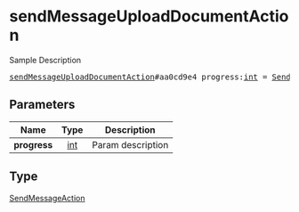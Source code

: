 # sendMessageUploadDocumentAction

Sample Description

<pre>
<a href="../constructor/sendMessageUploadDocumentAction.md">sendMessageUploadDocumentAction</a>#aa0cd9e4 progress:<a href="../type/int.md">int</a> = <a href="../type/SendMessageAction.md">SendMessageAction</a>;
</pre>
## Parameters

| Name | Type | Description |
|------|:----:|-------------|
| **progress** | <a href="../type/int.md">int</a> | Param description |

## Type

<a href="../type/SendMessageAction.md">SendMessageAction</a>

